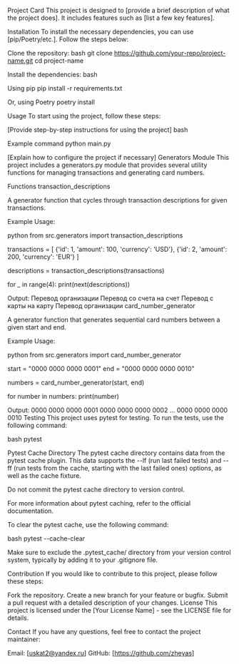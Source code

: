Project Card
This project is designed to [provide a brief description of what the project does]. It includes features such as [list a few key features].

Installation
To install the necessary dependencies, you can use [pip/Poetry/etc.]. Follow the steps below:

Clone the repository:
bash git clone https://github.com/your-repo/project-name.git cd project-name

Install the dependencies:
bash

Using pip
pip install -r requirements.txt

Or, using Poetry
poetry install

Usage
To start using the project, follow these steps:

[Provide step-by-step instructions for using the project]
bash

Example command
python main.py

[Explain how to configure the project if necessary]
Generators Module
This project includes a generators.py module that provides several utility functions for managing transactions and generating card numbers.

Functions
transaction_descriptions

A generator function that cycles through transaction descriptions for given transactions.

Example Usage:

python from src.generators import transaction_descriptions

transactions = [ {'id': 1, 'amount': 100, 'currency': 'USD'}, {'id': 2, 'amount': 200, 'currency': 'EUR'} ]

descriptions = transaction_descriptions(transactions)

for _ in range(4): print(next(descriptions))

Output:
Перевод организации
Перевод со счета на счет
Перевод с карты на карту
Перевод организации
card_number_generator

A generator function that generates sequential card numbers between a given start and end.

Example Usage:

python from src.generators import card_number_generator

start = "0000 0000 0000 0001" end = "0000 0000 0000 0010"

numbers = card_number_generator(start, end)

for number in numbers: print(number)

Output:
0000 0000 0000 0001
0000 0000 0000 0002
...
0000 0000 0000 0010
Testing
This project uses pytest for testing. To run the tests, use the following command:

bash pytest

Pytest Cache Directory
The pytest cache directory contains data from the pytest cache plugin. This data supports the --lf (run last failed tests) and --ff (run tests from the cache, starting with the last failed ones) options, as well as the cache fixture.

Do not commit the pytest cache directory to version control.

For more information about pytest caching, refer to the official documentation.

To clear the pytest cache, use the following command:

bash pytest --cache-clear

Make sure to exclude the .pytest_cache/ directory from your version control system, typically by adding it to your .gitignore file.

Contribution
If you would like to contribute to this project, please follow these steps:

Fork the repository.
Create a new branch for your feature or bugfix.
Submit a pull request with a detailed description of your changes.
License
This project is licensed under the [Your License Name] - see the LICENSE file for details.

Contact
If you have any questions, feel free to contact the project maintainer:

Email: [uskat2@yandex.ru]
GitHub: [https://github.com/zheyas]

